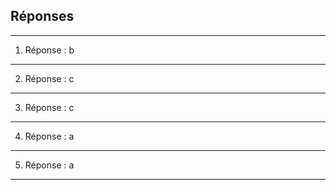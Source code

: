 ## Réponses

---
1) Réponse : b

---

2) Réponse : c

---

3) Réponse : c

---

4) Réponse : a

---

5) Réponse : a

---
